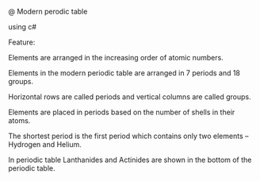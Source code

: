 
@ Modern perodic table

using c#

Feature:

Elements are arranged in the increasing order of atomic numbers.

Elements in the modern periodic table are arranged in 7 periods and 18 groups.

Horizontal rows are called periods and vertical columns are called groups.

Elements are placed in periods based on the number of shells in their atoms.

The shortest period is the first period which contains only two elements – Hydrogen and Helium.


In periodic table Lanthanides and Actinides are shown in the bottom of the periodic table.

